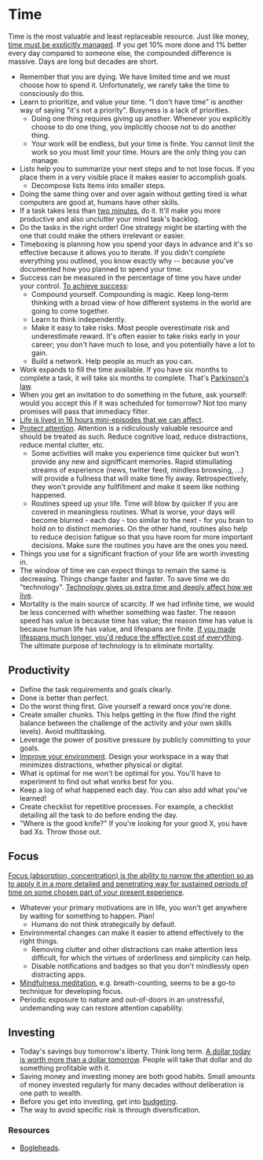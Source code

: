 # Time

Time is the most valuable and least replaceable resource. Just like money, [time must be explicitly managed](https://youtu.be/oTugjssqOT0). If you get 10% more done and 1% better every day compared to someone else, the compounded difference is massive. Days are long but decades are short.

- Remember that you are dying. We have limited time and we must choose how to spend it. Unfortunately, we rarely take the time to consciously do this.
- Learn to prioritize, and value your time. "I don't have time" is another way of saying "it's not a priority". Busyness is a lack of priorities.
  - Doing one thing requires giving up another. Whenever you explicitly choose to do one thing, you implicitly choose not to do another thing.
  - Your work will be endless, but your time is finite. You cannot limit the work so you must limit your time. Hours are the only thing you can manage.
- Lists help you to summarize your next steps and to not lose focus. If you place them in a very visible place it makes easier to accomplish goals.
  - Decompose lists items into smaller steps.
- Doing the same thing over and over again without getting tired is what computers are good at, humans have other skills.
- If a task takes less than [two minutes](https://jamesclear.com/how-to-stop-procrastinating), do it. It'll make you more productive and also unclutter your mind task's backlog.
- Do the tasks in the right order! One strategy might be starting with the one that could make the others irrelevant or easier.
- Timeboxing is planning how you spend your days in advance and it's so effective because it allows you to iterate. If you didn't complete everything you outlined, you know exactly why -- because you've documented how you planned to spend your time.
- Success can be measured in the percentage of time you have under your control. [To achieve success](https://blog.samaltman.com/how-to-be-successful):
  - Compound yourself. Compounding is magic. Keep long-term thinking with a broad view of how different systems in the world are going to come together.
  - Learn to think independently.
  - Make it easy to take risks. Most people overestimate risk and underestimate reward. It's often easier to take risks early in your career; you don't have much to lose, and you potentially have a lot to gain.
  - Build a network. Help people as much as you can.
- Work expands to fill the time available. If you have six months to complete a task, it will take six months to complete. That's [Parkinson's law](https://en.wikipedia.org/wiki/Parkinson%27s_law).
- When you get an invitation to do something in the future, ask yourself: would you accept this if it was scheduled for tomorrow? Not too many promises will pass that immediacy filter.
- [Life is lived in 16 hours mini-episodes that we can affect](https://youtu.be/-dYgnvrvQ3M).
- [Protect attention](https://youtu.be/VpHyLG-sc4g). Attention is a ridiculously valuable resource and should be treated as such. Reduce cognitive load, reduce distractions, reduce mental clutter, etc.
  - Some activities will make you experience time quicker but won't provide any new and signifficant memories. Rapid stimullating streams of experience (news, twitter feed, mindless browsing, ...) will provide a fullness that will make time fly away. Retrospectively, they won't provide any fullfillment and make it seem like nothing happened.
  - Routines speed up your life. Time will blow by quicker if you are covered in meaningless routines. What is worse, your days will become blurred - each day - too similar to the next - for you brain to hold on to distinct memories. On the other hand, routines also help to reduce decision fatigue so that you have room for more important decisions. Make sure the routines you have are the ones you need.
- Things you use for a significant fraction of your life are worth investing in.
- The window of time we can expect things to remain the same is decreasing. Things change faster and faster. To save time we do "technology". [Technology gives us extra time and deeply affect how we live](https://youtu.be/zHL9GP_B30E).
- Mortality is the main source of scarcity. If we had infinite time, we would be less concerned with whether something was faster. The reason speed has value is because time has value; the reason time has value is because human life has value, and lifespans are finite. [If you made lifespans much longer, you'd reduce the effective cost of everything](https://balajis.com/the-purpose-of-technology/). The ultimate purpose of technology is to eliminate mortality.

## Productivity

- Define the task requirements and goals clearly.
- Done is better than perfect.
- Do the worst thing first. Give yourself a reward once you're done.
- Create smaller chunks. This helps getting in the flow (find the right balance between the challenge of the activity and your own skills levels). Avoid multitasking.
- Leverage the power of positive pressure by publicly committing to your goals.
- [Improve your environment](https://nesslabs.com/neuroscience-of-procrastination). Design your workspace in a way that minimizes distractions, whether physical or digital.
- What is optimal for me won't be optimal for you. You'll have to experiment to find out what works best for you.
- Keep a log of what happened each day. You can also add what you've learned!
- Create checklist for repetitive processes. For example, a checklist detailing all the task to do before ending the day.
- "Where is the good knife?" If you're looking for your good X, you have bad Xs. Throw those out.

## Focus

[Focus (absorption, concentration) is the ability to narrow the attention so as to apply it in a more detailed and penetrating way for sustained periods of time on some chosen part of your present experience](https://www.lesswrong.com/s/xqgwpmwDYsn8osoje/p/35eEHAXis3jMqETod).

- Whatever your primary motivations are in life, you won't get anywhere by waiting for something to happen. Plan!
  - Humans do not think strategically by default.
- Environmental changes can make it easier to attend effectively to the right things.
  - Removing clutter and other distractions can make attention less difficult, for which the virtues of orderliness and simplicity can help.
  - Disable notifications and badges so that you don't mindlessly open distracting apps.
- [Mindfulness meditation](health.md###meditation), e.g. breath-counting, seems to be a go-to technique for developing focus.
- Periodic exposure to nature and out-of-doors in an unstressful, undemanding way can restore attention capability.

## Investing

- Today's savings buy tomorrow's liberty. Think long term. [A dollar today is worth more than a dollar tomorrow](https://putanumonit.com/2017/02/10/get-rich-slowly/). People will take that dollar and do something profitable with it.
- Saving money and investing money are both good habits. Small amounts of money invested regularly for many decades without deliberation is one path to wealth.
- Before you get into investing, get into [budgeting](https://www.reddit.com/r/ynab/comments/8d4ab4/what_is_the_best_approach_for_budgeting_savings/).
- The way to avoid specific risk is through diversification.

### Resources

- [Bogleheads](https://www.bogleheads.org/wiki/Getting_started).
